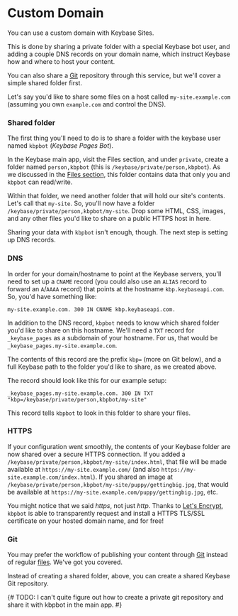 # Custom Domain

You can use a custom domain with Keybase Sites.

This is done by sharing a private folder with a special Keybase bot user, and adding a couple DNS records on your domain name, which instruct Keybase how and where to host your content.

You can also share a [Git](/git) repository through this service, but we'll cover a simple shared folder first.

Let's say you'd like to share some files on a host called `my-site.example.com` (assuming you own `example.com` and control the DNS). 

### Shared folder

The first thing you'll need to do is to share a folder with the keybase user named `kbpbot` (*Keybase Pages Bot*).

In the Keybase main app, visit the Files section, and under `private`, create a folder named `person,kbpbot` (this is `/keybase/private/person,kbpbot`). As we discussed in the [Files section](/files/sharing), this folder contains data that only you and `kbpbot` can read/write.

Within that folder, we need another folder that will hold our site's contents. Let's call that `my-site`. So, you'll now have a folder `/keybase/private/person,kbpbot/my-site`. Drop some HTML, CSS, images, and any other files you'd like to share on a public HTTPS host in here.

Sharing your data with `kbpbot` isn't enough, though. The next step is setting up DNS records.

### DNS

In order for your domain/hostname to point at the Keybase servers, you'll need to set up a `CNAME` record (you could also use an `ALIAS` record to forward an `A`/`AAAA` record) that points at the hostname `kbp.keybaseapi.com`. So, you'd have something like:

```
my-site.example.com. 300 IN CNAME kbp.keybaseapi.com.
```

In addition to the DNS record, `kbpbot` needs to know which shared folder you'd like to share on this hostname. We'll need a `TXT` record for `_keybase_pages` as a subdomain of your hostname. For us, that would be `_keybase_pages.my-site.example.com`.

The contents of this record are the prefix `kbp=` (more on Git below), and a full Keybase path to the folder you'd like to share, as we created above. 

The record should look like this for our example setup:

```
_keybase_pages.my-site.example.com. 300 IN TXT "kbp=/keybase/private/person,kbpbot/my-site"
```

This record tells `kbpbot` to look in this folder to share your files.

### HTTPS

If your configuration went smoothly, the contents of your Keybase folder are now shared over a secure HTTPS connection. If you added a `/keybase/private/person,kbpbot/my-site/index.html`, that file will be made available at `https://my-site.example.com/` (and also `https://my-site.example.com/index.html`). If you shared an image at `/keybase/private/person,kbpbot/my-site/puppy/gettingbig.jpg`, that would be available at `https://my-site.example.com/puppy/gettingbig.jpg`, etc.

You might notice that we said *https*, not just *http*. Thanks to [Let's Encrypt](https://letsencrypt.org/), `kbpbot` is able to transparently request and install a HTTPS TLS/SSL certificate on your hosted domain name, and for free!

### Git

You may prefer the workflow of publishing your content through [Git](/git) instead of regular [files](/files). We've got you covered.

Instead of creating a shared folder, above, you can create a shared Keybase Git repository.

{# TODO: I can't quite figure out how to create a private git repository and share it with kbpbot in the main app. #}

